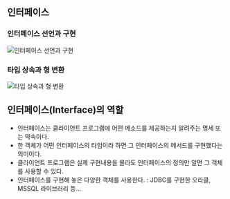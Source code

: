## 인터페이스
### 인터페이스 선언과 구현
![인터페이스 선언과 구현](https://user-images.githubusercontent.com/65329769/92186481-ddf96880-ee91-11ea-8769-fa1755e3df14.JPG)

### 타입 상속과 형 변환
![타입 상속과 형 변환](https://user-images.githubusercontent.com/65329769/92192032-19029880-eea0-11ea-9331-56c637093fda.JPG)

## 인터페이스(Interface)의 역할
 - 인터페이스는 클라이언트 프로그램에 어떤 메소드를 제공하는지 알려주는 명세 또는 약속이다.
 - 한 객체가 어떤 인터페이스의 타입이라 하면 그 인터페이스의 메서드를 구현했다는 의미이다.
 - 클라이언트 프로그램은 실제 구현내용을 몰라도 인터페이스의 정의만 알면 그 객체를 사용할 수 있다.
 - 인터페이스를 구현해 놓은 다양한 객체를 사용한다. : JDBC를 구현한 오라클, MSSQL 라이브러리 등...
